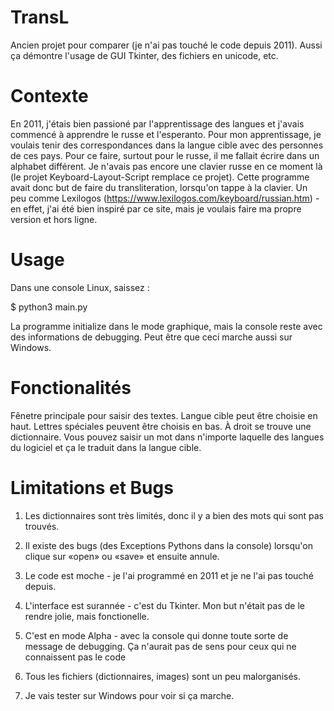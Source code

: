# TransL
Ancien projet pour comparer (je n'ai pas touché le code depuis 2011). Aussi ça démontre l'usage de GUI Tkinter, des fichiers en unicode,  etc.

# Contexte
En 2011, j'étais bien passioné par l'apprentissage des langues et j'avais commencé à apprendre le russe et l'esperanto. Pour mon apprentissage, je voulais tenir des correspondances dans la langue cible avec des personnes de ces pays. Pour ce faire, surtout pour le russe, il me fallait écrire dans un alphabet différent. Je n'avais pas encore une clavier russe en ce moment là (le projet Keyboard-Layout-Script remplace ce projet). Cette programme avait donc but de faire du transliteration, lorsqu'on tappe à la clavier. Un peu comme Lexilogos (https://www.lexilogos.com/keyboard/russian.htm) - en effet, j'ai été bien inspiré par ce site, mais je voulais faire ma propre version et hors ligne.

# Usage

Dans une console Linux, saissez :

  $ python3 main.py
  
La programme initialize dans le mode graphique, mais la console reste avec des informations de debugging. 
Peut être que ceci marche aussi sur Windows.

# Fonctionalités

Fênetre principale pour saisir des textes. Langue cible peut être choisie en haut. Lettres spéciales peuvent être choisis en bas. À droit se trouve une dictionnaire. Vous pouvez saisir un mot dans n'importe laquelle des langues du logiciel et ça le traduit dans la langue cible. 

# Limitations et Bugs
1. Les dictionnaires sont très limités, donc il y a bien des mots qui sont pas trouvés.

2. Il existe des bugs (des Exceptions Pythons dans la console) lorsqu'on clique sur «open» ou «save» et ensuite annule. 

3. Le code est moche - je l'ai programmé en 2011 et je ne l'ai pas touché depuis.

4. L'interface est surannée - c'est du Tkinter. Mon but n'était pas de le rendre jolie, mais fonctionelle.

5. C'est en mode Alpha - avec la console qui donne toute sorte de message de debugging. Ça n'aurait pas de sens pour ceux qui ne connaissent pas le code

6. Tous les fichiers (dictionnaires, images) sont un peu malorganisés. 

7. Je vais tester sur Windows pour voir si ça marche.
